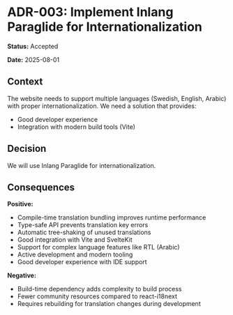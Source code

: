 # ADR-003: Implement Inlang Paraglide for Internationalization

**Status:** Accepted

**Date:** 2025-08-01

## Context

The website needs to support multiple languages (Swedish, English, Arabic) with proper internationalization. We need a solution that provides:

- Good developer experience
- Integration with modern build tools (Vite)

## Decision

We will use Inlang Paraglide for internationalization.

## Consequences

**Positive:**

- Compile-time translation bundling improves runtime performance
- Type-safe API prevents translation key errors
- Automatic tree-shaking of unused translations
- Good integration with Vite and SvelteKit
- Support for complex language features like RTL (Arabic)
- Active development and modern tooling
- Good developer experience with IDE support

**Negative:**

- Build-time dependency adds complexity to build process
- Fewer community resources compared to react-i18next
- Requires rebuilding for translation changes during development
